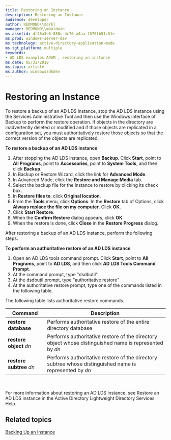 ```yaml
---
title: Restoring an Instance
description: Restoring an Instance
audience: developer
author: REDMOND\\markl
manager: REDMOND\\mbaldwin
ms.assetid: df46a3e6-880c-4c76-a4aa-f576fb51c51e
ms.prod: windows-server-dev
ms.technology: active-directory-application-mode
ms.tgt_platform: multiple
keywords:
- AD LDS examples ADAM , restoring an instance
ms.date: 05/31/2018
ms.topic: article
ms.author: windowssdkdev
---
```


# Restoring an Instance

To restore a backup of an AD LDS instance, stop the AD LDS instance using the Services Administrative Tool and then use the Windows interface of Backup to perform the restore operation. If objects in the directory are inadvertently deleted or modified and if those objects are replicated in a configuration set, you must authoritatively restore those objects so that the correct version of the objects are replicated.

**To restore a backup of an AD LDS instance**

1.  After stopping the AD LDS instance, open **Backup**. Click **Start**, point to **All Programs**, point to **Accessories**, point to **System Tools**, and then click **Backup**.
2.  In Backup or Restore Wizard, click the link for **Advanced Mode**.
3.  In Advanced Mode, click the **Restore and Manage Media** tab.
4.  Select the backup file for the instance to restore by clicking its check box.
5.  In **Restore files to**, click **Original location**.
6.  From the **Tools** menu, click **Options**. In the **Restore** tab of Options, click **Always replace the file on my computer**. Click **OK**.
7.  Click **Start Restore**.
8.  When the **Confirm Restore** dialog appears, click **OK**.
9.  When the restore is done, click **Close** in the **Restore Progress** dialog.

After restoring a backup of an AD LDS instance, perform the following steps.

**To perform an authoritative restore of an AD LDS instance**

1.  Open an AD LDS tools command prompt. Click **Start**, point to **All Programs**, point to **AD LDS**, and then click **AD LDS Tools Command Prompt**.
2.  At the command prompt, type "dsdbutil".
3.  At the dsdbutil prompt, type "authoritative restore"
4.  At the authoritative restore prompt, type one of the commands listed in the following table.

The following table lists authoritative restore commands.

| Command                  | Description                                                                                             |
|--------------------------|---------------------------------------------------------------------------------------------------------|
| **restore database**     | Performs authoritative restore of the entire directory database                                         |
| **restore object** *dn*  | Performs authoritative restore of the directory object whose distinguished name is represented by *dn*  |
| **restore subtree** *dn* | Performs authoritative restore of the directory subtree whose distinguished name is represented by *dn* |



 

For more information about restoring an AD LDS instance, see Restore an AD LDS instance in the Active Directory Lightweight Directory Services Help.

## Related topics

<dl> <dt>

[Backing Up an Instance](backing-up-an-instance.md)
</dt> </dl>

 

 




